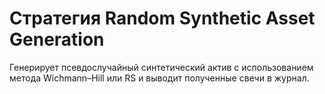 # Стратегия Random Synthetic Asset Generation

Генерирует псевдослучайный синтетический актив с использованием метода Wichmann–Hill или RS и выводит полученные свечи в журнал.
